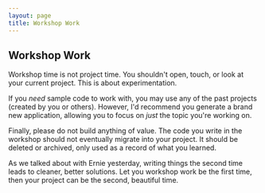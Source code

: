 ```yaml
---
layout: page
title: Workshop Work
---
```


## Workshop Work

Workshop time is not project time. You shouldn't open, touch, or look at your current project. This is about experimentation.

If you *need* sample code to work with, you may use any of the past projects (created by you or others). However, I'd recommend you generate a brand new application, allowing you to focus on *just* the topic you're working on.

Finally, please do not build anything of value. The code you write in the workshop should not eventually migrate into your project. It should be deleted or archived, only used as a record of what you learned.

As we talked about with Ernie yesterday, writing things the second time leads to cleaner, better solutions. Let you workshop work be the first time, then your project can be the second, beautiful time.